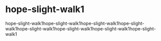 # hope-slight-walk1
hope-slight-walk1hope-slight-walk1hope-slight-walk1hope-slight-walk1hope-slight-walk1hope-slight-walk1hope-slight-walk1hope-slight-walk1
